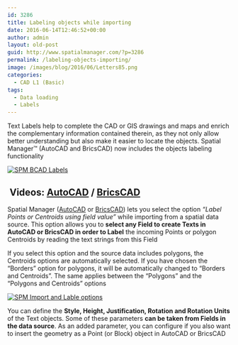 ```yaml
---
id: 3286
title: Labeling objects while importing
date: 2016-06-14T12:46:52+00:00
author: admin
layout: old-post
guid: http://www.spatialmanager.com/?p=3286
permalink: /labeling-objects-importing/
image: /images/blog/2016/06/Letters85.png
categories:
  - CAD L1 (Basic)
tags:
  - Data loading
  - Labels
---
```

<span>Text Labels</span> help <span>to complete the CAD or GIS </span>drawings and maps and enrich the complementary information contained therein, as they not only allow better understanding but also make it easier to locate the objects. Spatial Manager™ (AutoCAD and BricsCAD) now includes the objects labeling functionality<!--more-->

<a href="/images/blog/2016/06/SPM-BCAD-Labels.png" target="_blank" rel="nofollow"><img src="/images/blog/2016/06/SPM-BCAD-Labels-1024x576.png" alt="SPM BCAD Labels" width="625" height="352" srcset="/images/blog/2016/06/SPM-BCAD-Labels-1024x576.png 1024w, /images/blog/2016/06/SPM-BCAD-Labels-300x169.png 300w, /images/blog/2016/06/SPM-BCAD-Labels-768x432.png 768w, /images/blog/2016/06/SPM-BCAD-Labels-624x351.png 624w, /images/blog/2016/06/SPM-BCAD-Labels.png 1280w" sizes="(max-width: 625px) 100vw, 625px" /></a>

##  **Videos: <span><span><a href="https://youtu.be/ap0TcsRe3g4?rel=0" target="_blank" rel="nofollow">AutoCAD</a> </span>/ <span><a href="https://youtu.be/J6mhPqiBgTQ?rel=0" target="_blank" rel="nofollow">BricsCAD</a></span></span>**

Spatial Manager (<a href="http://www.spatialmanager.com/spm-forautocad/" target="_blank" rel="nofollow">AutoCAD</a> or <a href="http://www.spatialmanager.com/spm-forbricscad/" target="_blank" rel="nofollow">BricsCAD</a>) lets you select the option _&#8220;Label Points or Centroids using field value&#8221;_ while importing from a spatial data source. This option allows you to **select any Field to create Texts in AutoCAD or BricsCAD in order to Label** the incoming Points or polygon Centroids by reading the text strings from this Field

If you select this option and the source data includes polygons, the Centroids options are automatically selected. If you have chosen the &#8220;Borders&#8221; option for polygons, it will be automatically changed to &#8220;Borders and Centroids&#8221;. The same applies between the &#8220;Polygons&#8221; and the &#8220;Polygons and Centroids&#8221; options

<p>
  <a href="/images/blog/2016/06/SPM-Import-and-Lable-options.png" target="_blank" rel="nofollow"><img src="/images/blog/2016/06/SPM-Import-and-Lable-options.png" alt="SPM Import and Lable options" width="553" height="607" srcset="/images/blog/2016/06/SPM-Import-and-Lable-options.png 553w, /images/blog/2016/06/SPM-Import-and-Lable-options-273x300.png 273w" sizes="(max-width: 553px) 100vw, 553px" /></a>
</p>

You can define the **Style, Height, Justification, Rotation and Rotation Units** of the Text objects. Some of these parameters **can be taken from Fields in the data source**. As an added parameter, you can configure if you also want to insert the geometry as a Point (or Block) object in AutoCAD or BricsCAD